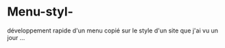 Menu-styl-
==========

développement rapide d'un menu copié sur le style d'un site que j'ai vu un jour ...
